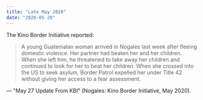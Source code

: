 ```yaml
---
title: "Late May 2020"
date: "2020-05-20"
---
```


The Kino Border Initiative reported:

> A young Guatemalan woman arrived in Nogales last week after fleeing domestic violence. Her partner had beaten her and her children. When she left him, he threatened to take away her children and continued to look for her to beat her children. When she crossed into the US to seek asylum, Border Patrol expelled her under Title 42 without giving her access to a fear assessment.

— "May 27 Update From KBI" (Nogales: Kino Border Initiative, May 2020).
